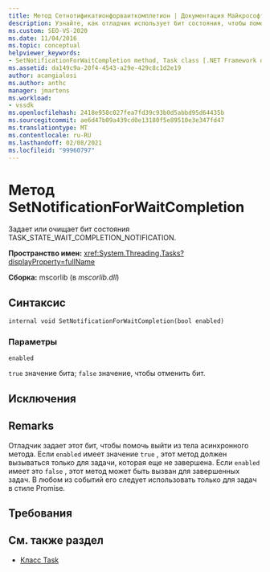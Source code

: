 ```yaml
---
title: Метод Сетнотификатионфорваиткомплетион | Документация Майкрософт
description: Узнайте, как отладчик использует бит состояния, чтобы помочь выйти из тела асинхронного метода для задач в стиле Promise.
ms.custom: SEO-VS-2020
ms.date: 11/04/2016
ms.topic: conceptual
helpviewer_keywords:
- SetNotificationForWaitCompletion method, Task class [.NET Framework debug engines]
ms.assetid: da149c9a-20f4-4543-a29e-429c8c1d2e19
author: acangialosi
ms.author: anthc
manager: jmartens
ms.workload:
- vssdk
ms.openlocfilehash: 2418e958c027fea7fd39c93b0d5abbd95d64435b
ms.sourcegitcommit: ae6d47b09a439cd0e13180f5e89510e3e347fd47
ms.translationtype: MT
ms.contentlocale: ru-RU
ms.lasthandoff: 02/08/2021
ms.locfileid: "99960797"
---
```

# <a name="setnotificationforwaitcompletion-method"></a>Метод SetNotificationForWaitCompletion
Задает или очищает бит состояния TASK_STATE_WAIT_COMPLETION_NOTIFICATION.

 **Пространство имен:** <xref:System.Threading.Tasks?displayProperty=fullName>

 **Сборка:** mscorlib (в *mscorlib.dll*)

## <a name="syntax"></a>Синтаксис

```vb
internal void SetNotificationForWaitCompletion(bool enabled)
```

### <a name="parameters"></a>Параметры
 `enabled`

 `true` значение бита; `false` значение, чтобы отменить бит.

## <a name="exceptions"></a>Исключения

## <a name="remarks"></a>Remarks
 Отладчик задает этот бит, чтобы помочь выйти из тела асинхронного метода. Если `enabled` имеет значение `true` , этот метод должен вызываться только для задачи, которая еще не завершена. Если `enabled` имеет это `false` , этот метод может быть вызван для завершенных задач. В любом из событий его следует использовать только для задач в стиле Promise.

## <a name="requirements"></a>Требования

## <a name="see-also"></a>См. также раздел
- [Класс Task](../../extensibility/debugger/task-class-internal-members.md)
